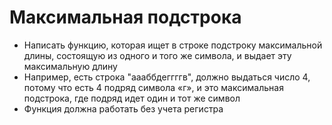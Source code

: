 # Максимальная подстрока

 - Написать функцию, которая ищет в строке подстроку
максимальной длины, состоящую из одного и того же
символа, и выдает эту максимальную длину
 - Например, есть строка "аааббдеггггв", должно выдаться
число 4, потому что есть 4 подряд символа «г», и это
максимальная подстрока, где подряд идет один и тот же
символ
 - Функция должна работать без учета регистра